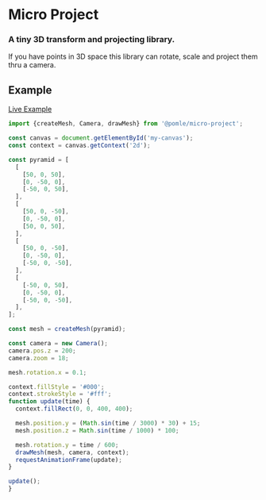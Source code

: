 # Micro Project

### A tiny 3D transform and projecting library.

If you have points in 3D space this library can rotate, scale and project them thru a camera.

## Example

[Live Example](https://codesandbox.io/s/l9yn87q54z)

```js
import {createMesh, Camera, drawMesh} from '@pomle/micro-project';

const canvas = document.getElementById('my-canvas');
const context = canvas.getContext('2d');

const pyramid = [
  [
    [50, 0, 50],
    [0, -50, 0],
    [-50, 0, 50],
  ],
  [
    [50, 0, -50],
    [0, -50, 0],
    [50, 0, 50],
  ],
  [
    [50, 0, -50],
    [0, -50, 0],
    [-50, 0, -50],
  ],
  [
    [-50, 0, 50],
    [0, -50, 0],
    [-50, 0, -50],
  ],
];

const mesh = createMesh(pyramid);

const camera = new Camera();
camera.pos.z = 200;
camera.zoom = 18;

mesh.rotation.x = 0.1;

context.fillStyle = '#000';
context.strokeStyle = '#fff';
function update(time) {
  context.fillRect(0, 0, 400, 400);

  mesh.position.y = (Math.sin(time / 3000) * 30) + 15;
  mesh.position.z = Math.sin(time / 1000) * 100;

  mesh.rotation.y = time / 600;
  drawMesh(mesh, camera, context);
  requestAnimationFrame(update);
}

update();
}
```
